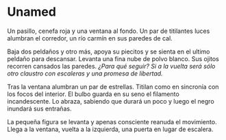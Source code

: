 # Unamed

Un pasillo, cenefa roja y una ventana al fondo. Un par de titilantes luces
alumbran el corredor, un río carmín en sus paredes de cal.

Baja dos peldaños y otro más, apoya su piecitos y se sienta en el ultimo
peldaño para descansar. Levanta una fina nube de polvo blanco. Sus ojitos
recorren cansados las paredes. _¿Para qué seguir? Si a la vuelta será sólo otro
claustro con escaleras y una promesa de libertad._

Tras la ventana alumbran un par de estrellas. Titilan como en sincronía con los
focos del interior. El bulbo guarda en su seno el filamento incandescente. Lo
abraza, sabiendo que durará un poco y luego el negro inundará sus entrañas.

La pequeña figura se levanta y apenas consciente reanuda el movimiento. Llega a
la ventana, vuelta a la izquierda, una puerta en lugar de escalera.
